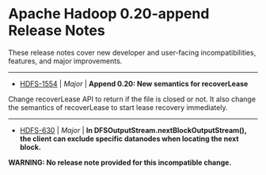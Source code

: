 # Apache Hadoop  0.20-append Release Notes

These release notes cover new developer and user-facing incompatibilities, features, and major improvements.


---

* [HDFS-1554](https://issues.apache.org/jira/browse/HDFS-1554) | *Major* | **Append 0.20: New semantics for recoverLease**

Change recoverLease API to return if the file is closed or not. It also change the semantics of recoverLease to start lease recovery immediately.


---

* [HDFS-630](https://issues.apache.org/jira/browse/HDFS-630) | *Major* | **In DFSOutputStream.nextBlockOutputStream(), the client can exclude specific datanodes when locating the next block.**

**WARNING: No release note provided for this incompatible change.**



